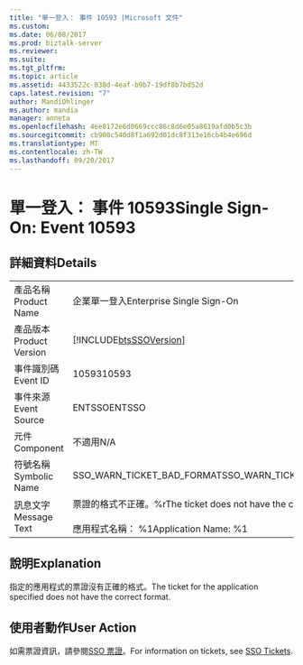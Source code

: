 ```yaml
---
title: "單一登入： 事件 10593 |Microsoft 文件"
ms.custom: 
ms.date: 06/08/2017
ms.prod: biztalk-server
ms.reviewer: 
ms.suite: 
ms.tgt_pltfrm: 
ms.topic: article
ms.assetid: 4433522c-038d-4eaf-b9b7-19df8b7bd52d
caps.latest.revision: "7"
author: MandiOhlinger
ms.author: mandia
manager: anneta
ms.openlocfilehash: 4ee8172e6d0669ccc86c8d6e05a8619afd0b5c3b
ms.sourcegitcommit: cb908c540d8f1a692d01dc8f313e16cb4b4e696d
ms.translationtype: MT
ms.contentlocale: zh-TW
ms.lasthandoff: 09/20/2017
---
```

# <a name="single-sign-on-event-10593"></a><span data-ttu-id="f6224-102">單一登入： 事件 10593</span><span class="sxs-lookup"><span data-stu-id="f6224-102">Single Sign-On: Event 10593</span></span>
## <a name="details"></a><span data-ttu-id="f6224-103">詳細資料</span><span class="sxs-lookup"><span data-stu-id="f6224-103">Details</span></span>  
  
|||  
|-|-|  
|<span data-ttu-id="f6224-104">產品名稱</span><span class="sxs-lookup"><span data-stu-id="f6224-104">Product Name</span></span>|<span data-ttu-id="f6224-105">企業單一登入</span><span class="sxs-lookup"><span data-stu-id="f6224-105">Enterprise Single Sign-On</span></span>|  
|<span data-ttu-id="f6224-106">產品版本</span><span class="sxs-lookup"><span data-stu-id="f6224-106">Product Version</span></span>|[!INCLUDE[btsSSOVersion](../includes/btsssoversion-md.md)]|  
|<span data-ttu-id="f6224-107">事件識別碼</span><span class="sxs-lookup"><span data-stu-id="f6224-107">Event ID</span></span>|<span data-ttu-id="f6224-108">10593</span><span class="sxs-lookup"><span data-stu-id="f6224-108">10593</span></span>|  
|<span data-ttu-id="f6224-109">事件來源</span><span class="sxs-lookup"><span data-stu-id="f6224-109">Event Source</span></span>|<span data-ttu-id="f6224-110">ENTSSO</span><span class="sxs-lookup"><span data-stu-id="f6224-110">ENTSSO</span></span>|  
|<span data-ttu-id="f6224-111">元件</span><span class="sxs-lookup"><span data-stu-id="f6224-111">Component</span></span>|<span data-ttu-id="f6224-112">不適用</span><span class="sxs-lookup"><span data-stu-id="f6224-112">N/A</span></span>|  
|<span data-ttu-id="f6224-113">符號名稱</span><span class="sxs-lookup"><span data-stu-id="f6224-113">Symbolic Name</span></span>|<span data-ttu-id="f6224-114">SSO_WARN_TICKET_BAD_FORMAT</span><span class="sxs-lookup"><span data-stu-id="f6224-114">SSO_WARN_TICKET_BAD_FORMAT</span></span>|  
|<span data-ttu-id="f6224-115">訊息文字</span><span class="sxs-lookup"><span data-stu-id="f6224-115">Message Text</span></span>|<span data-ttu-id="f6224-116">票證的格式不正確。%r</span><span class="sxs-lookup"><span data-stu-id="f6224-116">The ticket does not have the correct format.%r</span></span><br /><br /> <span data-ttu-id="f6224-117">應用程式名稱： %1</span><span class="sxs-lookup"><span data-stu-id="f6224-117">Application Name: %1</span></span>|  
  
## <a name="explanation"></a><span data-ttu-id="f6224-118">說明</span><span class="sxs-lookup"><span data-stu-id="f6224-118">Explanation</span></span>  
 <span data-ttu-id="f6224-119">指定的應用程式的票證沒有正確的格式。</span><span class="sxs-lookup"><span data-stu-id="f6224-119">The ticket for the application specified does not have the correct format.</span></span>  
  
## <a name="user-action"></a><span data-ttu-id="f6224-120">使用者動作</span><span class="sxs-lookup"><span data-stu-id="f6224-120">User Action</span></span>  
 <span data-ttu-id="f6224-121">如需票證資訊，請參閱[SSO 票證](../core/sso-tickets.md)。</span><span class="sxs-lookup"><span data-stu-id="f6224-121">For information on tickets, see [SSO Tickets](../core/sso-tickets.md).</span></span>